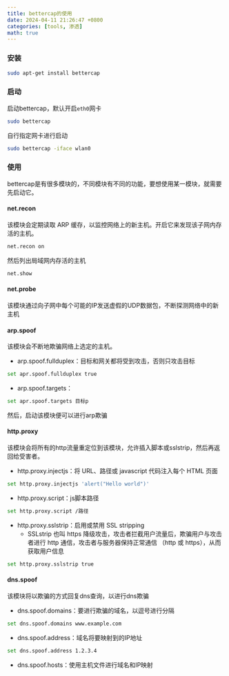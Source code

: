 ```yaml
---
title: bettercap的使用
date: 2024-04-11 21:26:47 +0800
categories: [tools, 渗透]
math: true
---
```


### 安装

```bash
sudo apt-get install bettercap
```

### 启动

启动bettercap，默认开启`eth0`网卡

```bash
sudo bettercap
```

自行指定网卡进行启动

```bash
sudo bettercap -iface wlan0
```


### 使用

bettercap是有很多模块的，不同模块有不同的功能，要想使用某一模块，就需要先启动它。

#### **net.recon**
该模块会定期读取 ARP 缓存，以监控网络上的新主机。开启它来发现该子网内存活的主机。

```bash
net.recon on
```

然后列出局域网内存活的主机

```bash
net.show
```

#### **net.probe**

该模块通过向子网中每个可能的IP发送虚假的UDP数据包，不断探测网络中的新主机


#### **arp.spoof**
该模块会不断地欺骗网络上选定的主机。
- arp.spoof.fullduplex：目标和网关都将受到攻击，否则只攻击目标
```bash
set apr.spoof.fullduplex true
```
- arp.spoof.targets：
```bash
set apr.spoof.targets 目标p
```
然后，启动该模块便可以进行arp欺骗

#### **http.proxy**
该模块会将所有的http流量重定位到该模块，允许插入脚本或sslstrip，然后再返回给受害者。
- http.proxy.injectjs：将 URL、路径或 javascript 代码注入每个 HTML 页面
```bash
set http.proxy.injectjs 'alert("Hello world")'
```
- http.proxy.script：js脚本路径
```bash
set http.proxy.script /路径
```
- http.proxy.sslstrip：启用或禁用 SSL stripping
	- SSLstrip 也叫 https 降级攻击，攻击者拦截用户流量后，欺骗用户与攻击者进行 http 通信，攻击者与服务器保持正常通信 （http 或 https），从而获取用户信息
```bash
set http.proxy.sslstrip true
```

#### **dns.spoof**
该模块将以欺骗的方式回复dns查询，以进行dns欺骗
- dns.spoof.domains：要进行欺骗的域名，以逗号进行分隔
```bash
set dns.spoof.domains www.example.com
```
- dns.spoof.address：域名将要映射到的IP地址
```bash
set dns.spoof.address 1.2.3.4
```
- dns.spoof.hosts：使用主机文件进行域名和IP映射
